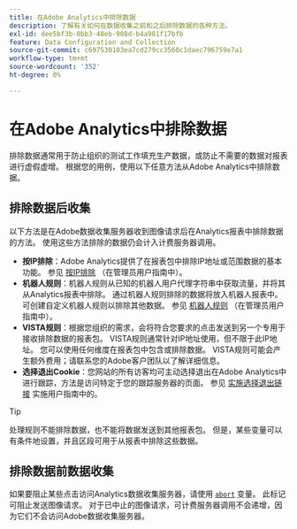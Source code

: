 ```yaml
---
title: 在Adobe Analytics中排除数据
description: 了解有关如何在数据收集之前和之后排除数据的各种方法。
exl-id: dee5bf3b-8bb3-48eb-908d-b4a981f17bfb
feature: Data Configuration and Collection
source-git-commit: c697530103ea7cd279cc3560c1daec796759e7a1
workflow-type: tm+mt
source-wordcount: '352'
ht-degree: 0%

---
```


# 在Adobe Analytics中排除数据

排除数据通常用于防止组织的测试工作填充生产数据，或防止不需要的数据对报表进行虚假虚增。 根据您的用例，使用以下任意方法从Adobe Analytics中排除数据。

## 排除数据后收集

以下方法是在Adobe数据收集服务器收到图像请求后在Analytics报表中排除数据的方法。 使用这些方法排除的数据仍会计入计费服务器调用。

* **按IP排除**：Adobe Analytics提供了在报表包中排除IP地址或范围数据的基本功能。 参见 [按IP排除](/help/admin/admin/exclude-ip.md) （在管理员用户指南中）。
* **机器人规则**：机器人规则从已知的机器人用户代理字符串中获取流量，并将其从Analytics报表中排除。 通过机器人规则排除的数据将放入机器人报表中。 可创建自定义机器人规则以排除其他数据。 参见 [机器人规则](/help/admin/admin/c-manage-report-suites/c-edit-report-suites/general/bot-removal/bot-rules.md) （在管理员用户指南中）。
* **VISTA规则**：根据您组织的需求，会将符合您要求的点击发送到另一个专用于接收排除数据的报表包。 VISTA规则通常针对IP地址使用，但不限于此IP地址。 您可以使用任何维度在报表包中包含或排除数据。 VISTA规则可能会产生额外费用；请联系您的Adobe客户团队以了解详细信息。
* **选择退出Cookie**：您网站的所有访客均可主动选择退出在Adobe Analytics中进行跟踪，方法是访问特定于您的跟踪服务器的页面。 参见 [实施选择退出链接](/help/implement/js/opt-out.md) 实施用户指南中的。

>[!TIP]
>
>处理规则不能排除数据，也不能将数据发送到其他报表包。 但是，某些变量可以有条件地设置，并且区段可用于从报表中排除这些数据。

## 排除数据前数据收集

如果要阻止某些点击访问Analytics数据收集服务器，请使用 [`abort`](/help/implement/vars/config-vars/abort.md) 变量。 此标记可阻止发送图像请求。 对于已中止的图像请求，可计费服务器调用不会递增，因为它们不会访问Adobe数据收集服务器。
